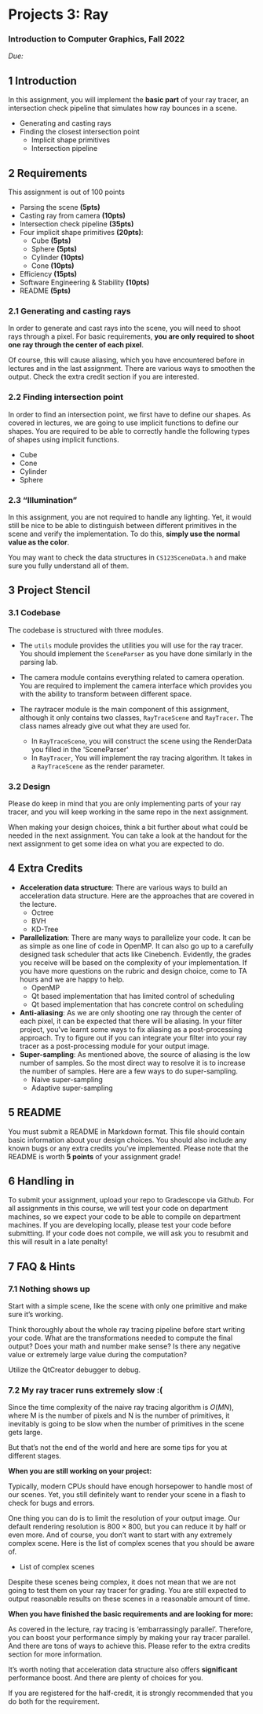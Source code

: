 <!--
 * @FilePath: \projects_ray\docs\ray_1\README.md
 * @Author: AceSix
 * @Date: 2022-07-08 21:25:24
 * @LastEditors: AceSix
 * @LastEditTime: 2022-07-08 21:39:22
 * Copyright (C) 2022 Brown U. All rights reserved.
-->
# Projects 3: Ray

### Introduction to Computer Graphics, Fall 2022

*Due:*


## 1 Introduction

In this assignment, you will implement the **basic part** of your ray tracer, an intersection check pipeline that simulates how ray bounces in a scene. 

- Generating and casting rays
- Finding the closest intersection point
  - Implicit shape primitives
  - Intersection pipeline

## 2 Requirements

This assignment is out of 100 points

* Parsing the scene **(5pts)**
* Casting ray from camera **(10pts)**
* Intersection check pipeline **(35pts)**
* Four implicit shape primitives **(20pts)**:
  * Cube **(5pts)**
  * Sphere **(5pts)**
  * Cylinder **(10pts)**
  * Cone **(10pts)**
* Efficiency **(15pts)**
* Software Engineering & Stability **(10pts)**
* README **(5pts)**

### 2.1 Generating and casting rays

In order to generate and cast rays into the scene, you will need to shoot rays through a pixel. For basic requirements, **you are only required to shoot one ray through the center of each pixel**. 

Of course, this will cause aliasing, which you have encountered before in lectures and in the last assignment. There are various ways to smoothen the output. Check the extra credit section if you are interested.

### 2.2 Finding intersection point

In order to find an intersection point, we first have to define our shapes. As covered in lectures, we are going to use implicit functions to define our shapes. You are required to be able to correctly handle the following types of shapes using implicit functions. 

- Cube
- Cone
- Cylinder
- Sphere

### 2.3 “Illumination”
In this assignment, you are not required to handle any lighting. Yet, it would still be nice to be able to distinguish between different primitives in the scene and verify the implementation. To do this, **simply use the normal value as the color**.

You may want to check the data structures in `CS123SceneData.h` and make sure you fully understand all of them.

## 3 Project Stencil

### 3.1 Codebase

The codebase is structured with three modules.

- The `utils` module provides the utilities you will use for the ray tracer. You should implement the `SceneParser` as you have done similarly in the parsing lab.

- The camera module contains everything related to camera operation. You are required to implement the camera interface which provides you with the ability to transform between different space.

- The raytracer module is the main component of this assignment, although it only contains two classes, `RayTraceScene` and `RayTracer`. The class names already give out what they are used for. 
  - In `RayTraceScene`, you will construct the scene using the RenderData you filled in the 'SceneParser'
  - In `RayTracer`, You will implement the ray tracing algorithm. It takes in a `RayTraceScene` as the render parameter.


### 3.2 Design

Please do keep in mind that you are only implementing parts of your ray tracer, and you will keep working in the same repo in the next assignment. 

When making your design choices, think a bit further about what could be needed in the next assignment. You can take a look at the handout for the next assignment to get some idea on what you are expected to do.

## 4 Extra Credits

* **Acceleration data structure**: There are various ways to build an acceleration data structure. Here are the approaches that are covered in the lecture.
    * Octree
    * BVH
    * KD-Tree
* **Parallelization**: There are many ways to parallelize your code. It can be as simple as one line of code in OpenMP. It can also go up to a carefully designed task scheduler that acts like Cinebench. Evidently, the grades you receive will be based on the complexity of your implementation. If you have more questions on the rubric and design choice, come to TA hours and we are happy to help.
    * OpenMP
    * Qt based implementation that has limited control of scheduling
    * Qt based implementation that has concrete control on scheduling
* **Anti-aliasing**: As we are only shooting one ray through the center of each pixel, it can be expected that there will be aliasing. In your filter project, you’ve learnt some ways to fix aliasing as a post-processing approach. Try to figure out if you can integrate your filter into your ray tracer as a post-processing module for your output image.
*  **Super-sampling**: As mentioned above, the source of aliasing is the low number of samples. So the most direct way to resolve it is to increase the number of samples. Here are a few ways to do super-sampling.
    * Naive super-sampling
    * Adaptive super-sampling

## 5 README

You must submit a README in Markdown format. This file should contain basic information about your design choices. You should also include any known bugs or any extra credits you’ve implemented. Please note that the README is worth **5 points** of your assignment grade!

## 6 Handling in

To submit your assignment, upload your repo to Gradescope via Github. For all assignments in this course, we will test your code on department machines, so we expect your code to be able to compile on department machines. If you are developing locally, please test your code before submitting. If your code does not compile, we will ask you to resubmit and this will result in a late penalty!

## 7 FAQ & Hints

### 7.1 Nothing shows up

Start with a simple scene, like the scene with only one primitive and make sure it’s working.

Think thoroughly about the whole ray tracing pipeline before start writing your code. What are the transformations needed to compute the final output? Does your math and number make sense? Is there any negative value or extremely large value during the computation?

Utilize the QtCreator debugger to debug.

### 7.2 My ray tracer runs extremely slow :(

Since the time complexity of the naive ray tracing algorithm is $O(MN)$, where M is the number of pixels and N is the number of primitives, it inevitably is going to be slow when the number of primitives in the scene gets large. 

But that’s not the end of the world and here are some tips for you at different stages.

**When you are still working on your project:**

Typically, modern CPUs should have enough horsepower to handle most of our scenes. Yet, you still definitely want to render your scene in a flash to check for bugs and errors. 

One thing you can do is to limit the resolution of your output image. Our default rendering resolution is $800\times800$, but you can reduce it by half or even more. And of course, you don’t want to start with any extremely complex scene. Here is the list of complex scenes that you should be aware of.

- List of complex scenes


Despite these scenes being complex, it does not mean that we are not going to test them on your ray tracer for grading. You are still expected to output reasonable results on these scenes in a reasonable amount of time.

**When you have finished the basic requirements and are looking for more:**

As covered in the lecture, ray tracing is ‘embarrassingly parallel’. Therefore, you can boost your performance simply by making your ray tracer parallel. And there are tons of ways to achieve this. Please refer to the extra credits section for more information.

It’s worth noting that acceleration data structure also offers **significant** performance boost. And there are plenty of choices for you.

If you are registered for the half-credit, it is strongly recommended that you do both for the requirement.
